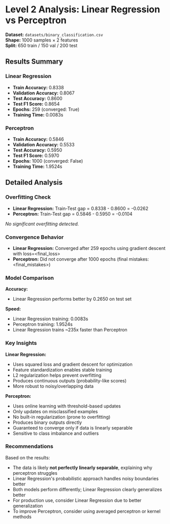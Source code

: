 # Level 2 Analysis: Linear Regression vs Perceptron

**Dataset:** `datasets/binary_classification.csv`  
**Shape:** 1000 samples × 2 features  
**Split:** 650 train / 150 val / 200 test  

## Results Summary

### Linear Regression
- **Train Accuracy:** 0.8338
- **Validation Accuracy:** 0.8067
- **Test Accuracy:** 0.8600
- **Test F1 Score:** 0.8654
- **Epochs:** 259 (converged: True)
- **Training Time:** 0.0083s

### Perceptron
- **Train Accuracy:** 0.5846
- **Validation Accuracy:** 0.5533
- **Test Accuracy:** 0.5950
- **Test F1 Score:** 0.5970
- **Epochs:** 1000 (converged: False)
- **Training Time:** 1.9524s

## Detailed Analysis

### Overfitting Check
- **Linear Regression:** Train-Test gap = 0.8338 - 0.8600 = -0.0262  
- **Perceptron:** Train-Test gap = 0.5846 - 0.5950 = -0.0104  

*No significant overfitting detected.*

### Convergence Behavior
- **Linear Regression:** Converged after 259 epochs using gradient descent with loss=<final_loss>  
- **Perceptron:** Did not converge after 1000 epochs (final mistakes: <final_mistakes>)

### Model Comparison

**Accuracy:**
- Linear Regression performs better by 0.2650 on test set

**Speed:**
- Linear Regression training: 0.0083s  
- Perceptron training: 1.9524s  
- Linear Regression trains ~235x faster than Perceptron

### Key Insights

**Linear Regression:**
- Uses squared loss and gradient descent for optimization
- Feature standardization enables stable training
- L2 regularization helps prevent overfitting
- Produces continuous outputs (probability-like scores)
- More robust to noisy/overlapping data

**Perceptron:**
- Uses online learning with threshold-based updates
- Only updates on misclassified examples
- No built-in regularization (prone to overfitting)
- Produces binary outputs directly
- Guaranteed to converge only if data is linearly separable
- Sensitive to class imbalance and outliers

### Recommendations

Based on the results:
- The data is likely **not perfectly linearly separable**, explaining why perceptron struggles
- Linear Regression's probabilistic approach handles noisy boundaries better
- Both models perform differently; Linear Regression clearly generalizes better
- For production use, consider Linear Regression due to better generalization
- To improve Perceptron, consider using averaged perceptron or kernel methods
